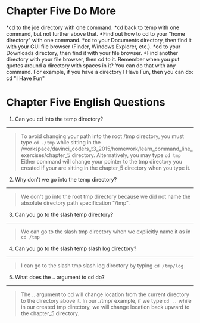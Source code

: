Chapter Five Do More
======
*cd to the joe directory with one command.
*cd back to temp with one command, but not further above that.
*Find out how to cd to your "home directory" with one command.
*cd to your Documents directory, then find it with your GUI file browser (Finder, Windows Explorer, etc.).
*cd to your Downloads directory, then find it with your file browser.
*Find another directory with your file browser, then cd to it.
Remember when you put quotes around a directory with spaces in it? You can do that with any command. For example, if you have a directory I Have Fun, then you can do: cd "I Have Fun"


Chapter Five English Questions
======
1. Can you cd into the temp directory?
---
>To avoid changing your path into the root /tmp directory, you must type `cd ./tmp` while sitting in the /workspace/davinci_coders_t3_2015/homework/learn_command_line_exercises/chapter_5 directory.
>Alternatively, you may type `cd tmp`
>Either command will change your pointer to the tmp directory you created if your are sitting in the chapter_5 directory when you type it.

2. Why don't we go into the temp directory?
---
>We don't go into the root tmp directory because we did not name the absolute directory path specification "/tmp".

3. Can you go to the slash temp directory?
---
>We can go to the slash tmp directory when we explicitly name it as in `cd /tmp`

4. Can you go to the slash temp slash log directory?
---
> I can go to the slash tmp slash log directory by typing `cd /tmp/log`

5. What does the .. argument to cd do? 
---
> The .. argument to cd will change location from the current directory to the directory above it. In our ./tmp/ example, if we type `cd ..` while in our created tmp directory, we will change location back upward to the chapter_5 directory.


